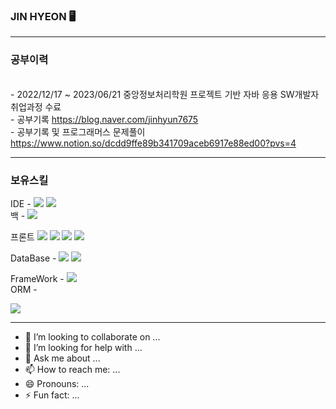 ### JIN HYEON  🖥️
<hr>

### 공부이력 
<br> - 2022/12/17 ~ 2023/06/21 중앙정보처리학원 프로젝트 기반 자바 응용 SW개발자 취업과정 수료
<br> - 공부기록 https://blog.naver.com/jinhyun7675
<br> - 공부기록 및 프로그래머스 문제풀이 https://www.notion.so/dcdd9ffe89b341709aceb6917e88ed00?pvs=4
<hr>

### 보유스킬
IDE - <img src="https://img.shields.io/badge/eclipse-2C2255?style=flat&logo=eclipseide&logoColor=white" />
      <img src="https://img.shields.io/badge/sts3-2C2255?style=flat&logo=sts3&logoColor=white" /> <br>
백 - <img src="https://img.shields.io/badge/Java-007396?style=flat&logo=Java&logoColor=white" /> <br>

프론트	  <img src="https://img.shields.io/badge/html5-E34F26?style=for-the-badge&logo=html5&logoColor=white"> 
	  <img src="https://img.shields.io/badge/css3-1572B6?style=for-the-badge&logo=css3&logoColor=white"> 
	  <img src="https://img.shields.io/badge/javascript-F7DF1E?style=for-the-badge&logo=javascript&logoColor=black"> 
	  <img src="https://img.shields.io/badge/jquery-0769AD?style=for-the-badge&logo=jquery&logoColor=white"> <br>

DataBase - <img src="https://img.shields.io/badge/oracle-F80000?style=for-the-badge&logo=oracle&logoColor=white"> 
  	   <img src="https://img.shields.io/badge/mysql-4479A1?style=for-the-badge&logo=mysql&logoColor=white">  <br>

      
FrameWork -   <img src="https://img.shields.io/badge/springboot-6DB33F?style=for-the-badge&logo=springboot&logoColor=white"> <br>
ORM - 

 <img src="https://img.shields.io/badge/github-181717?style=for-the-badge&logo=github&logoColor=white">
<hr>

- 👯 I’m looking to collaborate on ...
- 🤔 I’m looking for help with ...
- 💬 Ask me about ...
- 📫 How to reach me: ...
- 😄 Pronouns: ...
- ⚡ Fun fact: ...

